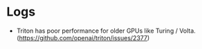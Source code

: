 # Logs

- Triton has poor performance for older GPUs like Turing / Volta. (https://github.com/openai/triton/issues/2377)
